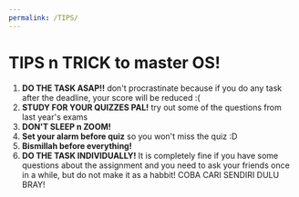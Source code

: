 ```yaml
---
permalink: /TIPS/
---
```


# TIPS n TRICK to master OS!
1. **DO THE TASK ASAP!!** don't procrastinate because if you do any task after the deadline, your score will be reduced :( 
2. **STUDY FOR YOUR QUIZZES PAL!** try out some of the questions from last year's exams
3. **DON'T SLEEP n ZOOM!**
4. **Set your alarm before quiz** so you won't miss the quiz :D
5. **Bismillah before everything!**
6. **DO THE TASK INDIVIDUALLY!** It is completely fine if you have some questions about the assignment and you need to ask your friends once in a while, but do not make it as a habbit! COBA CARI SENDIRI DULU BRAY!
